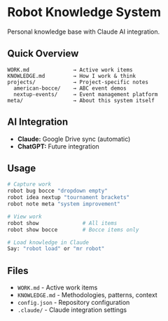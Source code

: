 # Robot Knowledge System

Personal knowledge base with Claude AI integration.

## Quick Overview
```
WORK.md              → Active work items
KNOWLEDGE.md         → How I work & think
projects/            → Project-specific notes
  american-bocce/    → ABC event demos
  nextup-events/     → Event management platform
meta/                → About this system itself
```

## AI Integration

- **Claude:** Google Drive sync (automatic)
- **ChatGPT:** Future integration

## Usage
```bash
# Capture work
robot bug bocce "dropdown empty"
robot idea nextup "tournament brackets"
robot note meta "system improvement"

# View work
robot show              # All items
robot show bocce        # Bocce items only

# Load knowledge in Claude
Say: "robot load" or "mr robot"
```

## Files

- `WORK.md` - Active work items
- `KNOWLEDGE.md` - Methodologies, patterns, context
- `config.json` - Repository configuration
- `.claude/` - Claude integration settings

